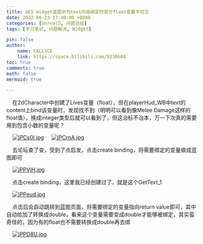 ```yaml
---
title: UE5 Widget蓝图中为text内容绑定时部分float变量不可见
date: 2022-06-23 17:40:00 +0800
categories: [Unreal5, 问题总结]
tags: [学习笔记, 问题解决, Widget]

pin: false
author: 
    name: CALL1CE
    link: https://space.bilibili.com/9330604
toc: true
comments: true
math: false
mermaid: true

---
```


    在2dCharacter中创建了Lives变量（float），但在playerHud_WB中text的content上bind该变量时，发现找不到（明明可以看到像Melee Damage这样的float值），换成integer类型后就可以看到了，但这治标不治本，万一下次真的需要用到包含小数的变量呢？

    [![jPCs0I.jpg](https://s1.ax1x.com/2022/06/23/jPCs0I.jpg)](https://imgtu.com/i/jPCs0I)
    [![jPCrnA.jpg](https://s1.ax1x.com/2022/06/23/jPCrnA.jpg)](https://imgtu.com/i/jPCrnA)

    去论坛查了查，受到了点启发，点击create binding，将需要绑定的变量做成蓝图即可

    [![jPPVjH.jpg](https://s1.ax1x.com/2022/06/23/jPPVjH.jpg)](https://imgtu.com/i/jPPVjH)

    点击create binding，这里我已经创建过了，就是这个GetText_1

    [![jPPeud.jpg](https://s1.ax1x.com/2022/06/23/jPPeud.jpg)](https://imgtu.com/i/jPPeud)

    点击后会自动跳转到蓝图页面，将需要绑定的变量指向return value即可，其中自动给加了转换成double，看来这个变量需要变成double才能够被绑定，其实蛮奇怪的，因为有的float也不需要转换成double再去绑

    [![jPPD8U.jpg](https://s1.ax1x.com/2022/06/23/jPPD8U.jpg)](https://imgtu.com/i/jPPD8U)
